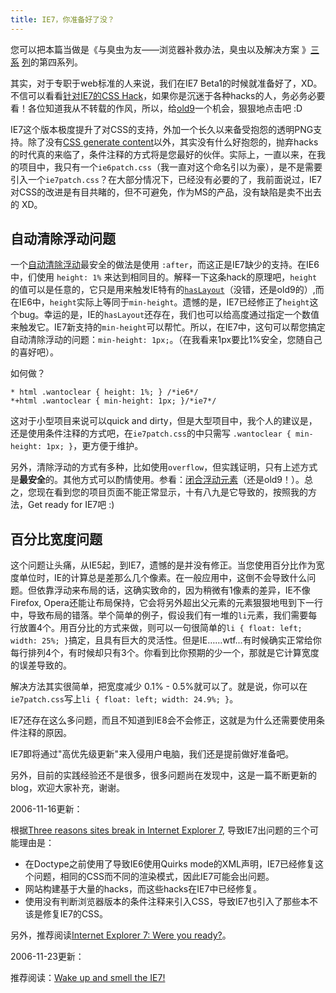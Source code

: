 ```yaml
---
title: IE7，你准备好了没？
---
```

您可以把本篇当做是《与臭虫为友——浏览器补救办法，臭虫以及解决方案 》[三][0] [系][1] [列][2]的第四系列。

其实，对于专职于web标准的人来说，我们在IE7 Beta1的时候就准备好了，XD。不信可以看看[针对IE7的CSS Hack][3]，如果你是沉迷于各种hacks的人，务必务必要看！各位知道我从不转载的作风，所以，给[old9][4]一个机会，狠狠地点击吧 :D

IE7这个版本极度提升了对CSS的支持，外加一个长久以来备受抱怨的透明PNG支持。除了没有[CSS generate content][5]以外，其实没有什么好抱怨的，抛弃hacks的时代真的来临了，条件注释的方式将是您最好的伙伴。实际上，一直以来，在我的项目中，我只有一个`ie6patch.css`（我一直对这个命名引以为豪），是不是需要引入一个`ie7patch.css`？在大部分情况下，已经没有必要的了，我前面说过，IE7对CSS的改进是有目共睹的，但不可避免，作为MS的产品，没有缺陷是卖不出去的 XD。

## 自动清除浮动问题

一个[自动清除浮动][6]最安全的做法是使用 `:after`，而这正是IE7缺少的支持。在IE6中，们使用 `height: 1%` 来达到相同目的。解释一下这条hack的原理吧，`height`的值可以是任意的，它只是用来触发IE特有的[`hasLayout`][7]（没错，还是old9的）,而在IE6中，`height`实际上等同于`min-height`。遗憾的是，IE7已经修正了`height`这个bug。幸运的是，IE的`hasLayout`还存在，我们也可以给高度通过指定一个数值来触发它。IE7新支持的`min-height`可以帮忙。所以，在IE7中，这句可以帮您搞定自动清除浮动的问题：`min-height: 1px;`。（在我看来1px要比1%安全，您随自己的喜好吧）。

如何做？

    * html .wantoclear { height: 1%; } /*ie6*/
    *+html .wantoclear { min-height: 1px; }/*ie7*/

这对于小型项目来说可以quick and dirty，但是大型项目中，我个人的建议是，还是使用条件注释的方式吧，在`ie7patch.css`的中只需写 `.wantoclear { min-height: 1px; }`，更方便于维护。

另外，清除浮动的方式有多种，比如使用`overflow`，但实践证明，只有上述方式是**最安全**的。其他方式可以酌情使用。参看：[闭合浮动元素][8]（还是old9！）。总之，您现在看到您的项目页面不能正常显示，十有八九是它导致的，按照我的方法，Get ready for IE7吧 :)

## 百分比宽度问题

这个问题让头痛，从IE5起，到IE7，遗憾的是并没有修正。当您使用百分比作为宽度单位时，IE的计算总是差那么几个像素。在一般应用中，这倒不会导致什么问题。但依靠浮动来布局的话，这确实致命的，因为稍微有1像素的差异，IE不像Firefox, Opera还能让布局保持，它会将另外超出父元素的元素狠狠地甩到下一行中，导致布局的错落。举个简单的例子，假设我们有一堆的`li`元素，我们需要每行放置4个。用百分比的方式来做，则可以一句很简单的`li { float: left; width: 25%; }`搞定，且具有巨大的灵活性。但是IE……wtf...有时候确实正常给你每行排列4个，有时候却只有3个。你看到比你预期的少一个，那就是它计算宽度的误差导致的。

解决方法其实很简单，把宽度减少 0.1% - 0.5%就可以了。就是说，你可以在`ie7patch.css`写上`li { float: left; width: 24.9%; }`。

IE7还存在这么多问题，而且不知道到IE8会不会修正，这就是为什么还需要使用条件注释的原因。

IE7即将通过"高优先级更新"来入侵用户电脑，我们还是提前做好准备吧。

另外，目前的实践经验还不是很多，很多问题尚在发现中，这是一篇不断更新的blog，欢迎大家补充，谢谢。

2006-11-16更新：

根据[Three reasons sites break in Internet Explorer 7][9], 导致IE7出问题的三个可能理由是：

* 在Doctype之前使用了导致IE6使用Quirks mode的XML声明，IE7已经修复这个问题，相同的CSS而不同的渲染模式，因此IE7可能会出问题。
* 网站构建基于大量的hacks，而这些hacks在IE7中已经修复。
* 使用没有判断浏览器版本的条件注释来引入CSS，导致IE7也引入了那些本不该是修复IE7的CSS。

另外，推荐阅读[Internet Explorer 7: Were you ready?][10]。

2006-11-23更新：

推荐阅读：[Wake up and smell the IE7!][11]

[0]: http://realazy.com/blog/2006/08/20/working-with-buggy-browsers-1/
[1]: http://realazy.com/blog/2006/08/20/working-with-buggy-browsers-2/
[2]: http://realazy.com/blog/2006/08/20/working-with-buggy-browsers-3/
[3]: http://old9.blogsome.com/2006/04/29/css-hack-for-ie7/
[4]: http://old9.blogsome.com/
[5]: http://www.w3.org/TR/CSS21/generate.html
[6]: http://www.positioniseverything.net/easyclearing.html
[7]: http://old9.blogsome.com/2006/04/11/onhavinglayout/
[8]: http://old9.blogsome.com/2006/04/21/enclosing-floats/
[9]: http://www.456bereastreet.com/archive/200611/three_reasons_sites_break_in_internet_explorer_7/
[10]: http://www.thinkvitamin.com/features/design/internet-explorer-7-were-you-ready
[11]: http://www.thinkvitamin.com/features/design/wake-up-and-smell-the-ie7
